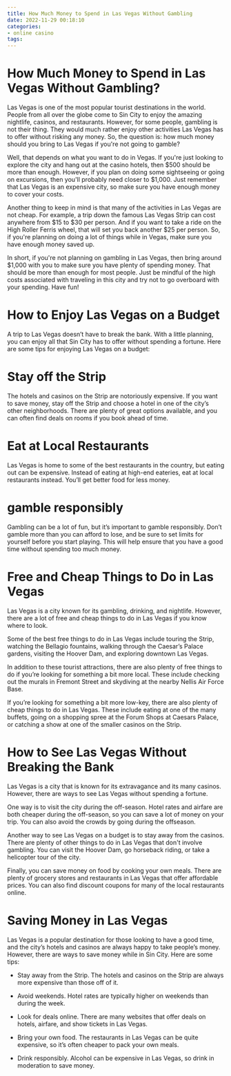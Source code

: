 ```yaml
---
title: How Much Money to Spend in Las Vegas Without Gambling
date: 2022-11-29 00:18:10
categories:
- online casino
tags:
---
```



#  How Much Money to Spend in Las Vegas Without Gambling?

Las Vegas is one of the most popular tourist destinations in the world. People from all over the globe come to Sin City to enjoy the amazing nightlife, casinos, and restaurants. However, for some people, gambling is not their thing. They would much rather enjoy other activities Las Vegas has to offer without risking any money. So, the question is: how much money should you bring to Las Vegas if you're not going to gamble?

Well, that depends on what you want to do in Vegas. If you're just looking to explore the city and hang out at the casino hotels, then $500 should be more than enough. However, if you plan on doing some sightseeing or going on excursions, then you'll probably need closer to $1,000. Just remember that Las Vegas is an expensive city, so make sure you have enough money to cover your costs.

Another thing to keep in mind is that many of the activities in Las Vegas are not cheap. For example, a trip down the famous Las Vegas Strip can cost anywhere from $15 to $30 per person. And if you want to take a ride on the High Roller Ferris wheel, that will set you back another $25 per person. So, if you're planning on doing a lot of things while in Vegas, make sure you have enough money saved up.

In short, if you're not planning on gambling in Las Vegas, then bring around $1,000 with you to make sure you have plenty of spending money. That should be more than enough for most people. Just be mindful of the high costs associated with traveling in this city and try not to go overboard with your spending. Have fun!

#  How to Enjoy Las Vegas on a Budget

A trip to Las Vegas doesn’t have to break the bank. With a little planning, you can enjoy all that Sin City has to offer without spending a fortune. Here are some tips for enjoying Las Vegas on a budget:

# Stay off the Strip

The hotels and casinos on the Strip are notoriously expensive. If you want to save money, stay off the Strip and choose a hotel in one of the city’s other neighborhoods. There are plenty of great options available, and you can often find deals on rooms if you book ahead of time.

# Eat at Local Restaurants

Las Vegas is home to some of the best restaurants in the country, but eating out can be expensive. Instead of eating at high-end eateries, eat at local restaurants instead. You’ll get better food for less money.

# gamble responsibly

Gambling can be a lot of fun, but it’s important to gamble responsibly. Don’t gamble more than you can afford to lose, and be sure to set limits for yourself before you start playing. This will help ensure that you have a good time without spending too much money.

#  Free and Cheap Things to Do in Las Vegas

Las Vegas is a city known for its gambling, drinking, and nightlife. However, there are a lot of free and cheap things to do in Las Vegas if you know where to look.

Some of the best free things to do in Las Vegas include touring the Strip, watching the Bellagio fountains, walking through the Caesar’s Palace gardens, visiting the Hoover Dam, and exploring downtown Las Vegas.

In addition to these tourist attractions, there are also plenty of free things to do if you’re looking for something a bit more local. These include checking out the murals in Fremont Street and skydiving at the nearby Nellis Air Force Base.

If you’re looking for something a bit more low-key, there are also plenty of cheap things to do in Las Vegas. These include eating at one of the many buffets, going on a shopping spree at the Forum Shops at Caesars Palace, or catching a show at one of the smaller casinos on the Strip.

#  How to See Las Vegas Without Breaking the Bank

Las Vegas is a city that is known for its extravagance and its many casinos. However, there are ways to see Las Vegas without spending a fortune.

One way is to visit the city during the off-season. Hotel rates and airfare are both cheaper during the off-season, so you can save a lot of money on your trip. You can also avoid the crowds by going during the offseason.

Another way to see Las Vegas on a budget is to stay away from the casinos. There are plenty of other things to do in Las Vegas that don't involve gambling. You can visit the Hoover Dam, go horseback riding, or take a helicopter tour of the city.

Finally, you can save money on food by cooking your own meals. There are plenty of grocery stores and restaurants in Las Vegas that offer affordable prices. You can also find discount coupons for many of the local restaurants online.

#  Saving Money in Las Vegas

Las Vegas is a popular destination for those looking to have a good time, and the city’s hotels and casinos are always happy to take people’s money. However, there are ways to save money while in Sin City. Here are some tips:

- Stay away from the Strip. The hotels and casinos on the Strip are always more expensive than those off of it.

- Avoid weekends. Hotel rates are typically higher on weekends than during the week.

- Look for deals online. There are many websites that offer deals on hotels, airfare, and show tickets in Las Vegas.

- Bring your own food. The restaurants in Las Vegas can be quite expensive, so it’s often cheaper to pack your own meals.

- Drink responsibly. Alcohol can be expensive in Las Vegas, so drink in moderation to save money.